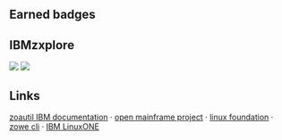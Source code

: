 <h2>Earned badges</h2>
<h2>IBMzxplore</h2>
<div>
<img src='https://images.credly.com/size/340x340/images/b3a7f4b7-54b0-4457-98cc-334a3cc672b9/image.png'>
<img src='https://images.credly.com/size/340x340/images/c8f58c5c-e4dc-4d80-9b5d-3ae174cbab72/image.png'>
</div>
<h2>Links</h2>
<a href="https://www.ibm.com/docs/en/zoau/1.0.x?topic=SSKFYE_1.0.3/python_doc_zoautil/index.html">zoautil IBM documentation</a> &middot;
<a href="https://www.openmainframeproject.org/">open mainframe project</a> &middot;
<a href="https://www.linuxfoundation.org/">linux foundation</a> &middot;
<a href="https://docs.zowe.org/stable/web_help/index.html?p=zowe_zos-files">zowe cli</a> &middot;
<a href="https://developer.ibm.com/articles/get-started-with-ibm-linuxone/">IBM LinuxONE</a>

